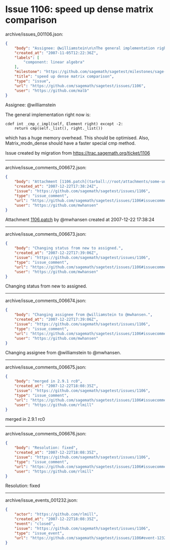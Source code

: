 # Issue 1106: speed up dense matrix comparison

archive/issues_001106.json:
```json
{
    "body": "Assignee: @williamstein\n\nThe general implementation right now is:\n\n```\ncdef int _cmp_c_impl(self, Element right) except -2:\n    return cmp(self._list(), right._list())\n```\n\nwhich has a huge memory overhead. This should be optimised. Also, Matrix_modn_dense should have a faster special cmp method.\n\nIssue created by migration from https://trac.sagemath.org/ticket/1106\n\n",
    "created_at": "2007-11-05T12:22:36Z",
    "labels": [
        "component: linear algebra"
    ],
    "milestone": "https://github.com/sagemath/sagetest/milestones/sage-2.9.1",
    "title": "speed up dense matrix comparison",
    "type": "issue",
    "url": "https://github.com/sagemath/sagetest/issues/1106",
    "user": "https://github.com/malb"
}
```
Assignee: @williamstein

The general implementation right now is:

```
cdef int _cmp_c_impl(self, Element right) except -2:
    return cmp(self._list(), right._list())
```

which has a huge memory overhead. This should be optimised. Also, Matrix_modn_dense should have a faster special cmp method.

Issue created by migration from https://trac.sagemath.org/ticket/1106





---

archive/issue_comments_006672.json:
```json
{
    "body": "Attachment [1106.patch](tarball://root/attachments/some-uuid/ticket1106/1106.patch) by @mwhansen created at 2007-12-22 17:38:24",
    "created_at": "2007-12-22T17:38:24Z",
    "issue": "https://github.com/sagemath/sagetest/issues/1106",
    "type": "issue_comment",
    "url": "https://github.com/sagemath/sagetest/issues/1106#issuecomment-6672",
    "user": "https://github.com/mwhansen"
}
```

Attachment [1106.patch](tarball://root/attachments/some-uuid/ticket1106/1106.patch) by @mwhansen created at 2007-12-22 17:38:24



---

archive/issue_comments_006673.json:
```json
{
    "body": "Changing status from new to assigned.",
    "created_at": "2007-12-22T17:39:06Z",
    "issue": "https://github.com/sagemath/sagetest/issues/1106",
    "type": "issue_comment",
    "url": "https://github.com/sagemath/sagetest/issues/1106#issuecomment-6673",
    "user": "https://github.com/mwhansen"
}
```

Changing status from new to assigned.



---

archive/issue_comments_006674.json:
```json
{
    "body": "Changing assignee from @williamstein to @mwhansen.",
    "created_at": "2007-12-22T17:39:06Z",
    "issue": "https://github.com/sagemath/sagetest/issues/1106",
    "type": "issue_comment",
    "url": "https://github.com/sagemath/sagetest/issues/1106#issuecomment-6674",
    "user": "https://github.com/mwhansen"
}
```

Changing assignee from @williamstein to @mwhansen.



---

archive/issue_comments_006675.json:
```json
{
    "body": "merged in 2.9.1 rc0",
    "created_at": "2007-12-22T18:08:35Z",
    "issue": "https://github.com/sagemath/sagetest/issues/1106",
    "type": "issue_comment",
    "url": "https://github.com/sagemath/sagetest/issues/1106#issuecomment-6675",
    "user": "https://github.com/rlmill"
}
```

merged in 2.9.1 rc0



---

archive/issue_comments_006676.json:
```json
{
    "body": "Resolution: fixed",
    "created_at": "2007-12-22T18:08:35Z",
    "issue": "https://github.com/sagemath/sagetest/issues/1106",
    "type": "issue_comment",
    "url": "https://github.com/sagemath/sagetest/issues/1106#issuecomment-6676",
    "user": "https://github.com/rlmill"
}
```

Resolution: fixed



---

archive/issue_events_001232.json:
```json
{
    "actor": "https://github.com/rlmill",
    "created_at": "2007-12-22T18:08:35Z",
    "event": "closed",
    "issue": "https://github.com/sagemath/sagetest/issues/1106",
    "type": "issue_event",
    "url": "https://github.com/sagemath/sagetest/issues/1106#event-1232"
}
```
